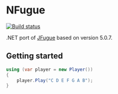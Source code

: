 # NFugue

[![Build status](https://ci.appveyor.com/api/projects/status/u25hrsi0a1d9jecd?svg=true)](https://ci.appveyor.com/project/mchudy/nfugue)

.NET port of [JFugue](http://jfugue.org) based on version 5.0.7.

## Getting started

```csharp
using (var player = new Player())
{
    player.Play("C D E F G A B");
}
```
